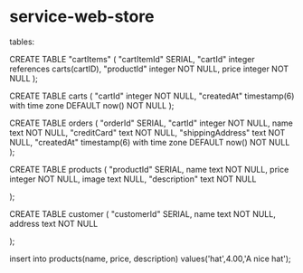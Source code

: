 # service-web-store

tables:

CREATE TABLE "cartItems" (
    "cartItemId" SERIAL,
    "cartId" integer references carts(cartID),
    "productId" integer NOT NULL,
    price integer NOT NULL
);

CREATE TABLE carts (
    "cartId" integer NOT NULL,
    "createdAt" timestamp(6) with time zone DEFAULT now() NOT NULL
);

CREATE TABLE orders (
    "orderId" SERIAL,
    "cartId" integer NOT NULL,
    name text NOT NULL,
    "creditCard" text NOT NULL,
    "shippingAddress" text NOT NULL,
    "createdAt" timestamp(6) with time zone DEFAULT now() NOT NULL
);

CREATE TABLE products (
    "productId" SERIAL,
    name text NOT NULL,
    price integer NOT NULL,
    image text NULL,
    "description" text NOT NULL
    
);

CREATE TABLE customer (
    "customerId" SERIAL,
    name text NOT NULL,
    address text NOT NULL
    
);

insert into products(name, price, description) values('hat',4.00,'A nice hat');


